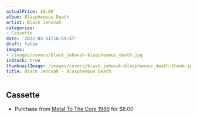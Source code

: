 ```yaml
---
actualPrice: $8.00
album: Blasphemous Death
artist: Black Jehovah
categories:
- Cassette
date: '2022-03-11T16:59:57'
draft: false
images:
- /images/covers/black_jehovah-blasphemous_death.jpg
inStock: true
thumbnailImage: /images/covers/black_jehovah-blasphemous_death-thumb.jpg
title: Black Jehovah - Blasphemous Death
---
```


## Cassette
* Purchase from [Metal To The Core 1986](https://metaltothecore1986.com/shop/black-jehovah-blasphemous-death-cassette/) for $8.00
